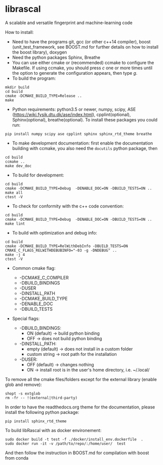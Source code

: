 # librascal
A scalable and versatile fingerprint and machine-learning code

How to install:
* Need to have the programs git, gcc (or other c++14 compiler), boost (unit_test_framework, see BOOST.md for further details on how to install the boost library), doxygen
* Need the python packages Sphinx, Breathe
* You can use either cmake or (recommended) ccmake to configure the Makefile. If using ccmake, you should press *c* one or more times until the option to generate the configuration appears, then type *g*.
* To build the program:
```Shell
mkdir build
cd build
cmake -DCMAKE_BUILD_TYPE=Release ..
make
```

* Python requirements: python3.5 or newer, numpy, scipy, ASE (https://wiki.fysik.dtu.dk/ase/index.html), cpplint(optional), Sphinx(optional), breathe(optional). To install these packages you could run:
```Shell
pip install numpy scipy ase cpplint sphinx sphinx_rtd_theme breathe
```

* To make development documentation: first enable the documentation building
with ccmake, you also need the `docutils` python package, then
```Shell
cd build
ccmake ..
make dev_doc
```

* To build for development:
```Shell
cd build
cmake -DCMAKE_BUILD_TYPE=Debug  -DENABLE_DOC=ON -DBUILD_TESTS=ON ..
make all
ctest -V
```

* To check for conformity with the c++ code convention:
```Shell
cd build
cmake -DCMAKE_BUILD_TYPE=Debug  -DENABLE_DOC=ON -DBUILD_TESTS=ON ..
make lint
```

* To build with optimization and debug info:
```Shell
cd build
cmake -DCMAKE_BUILD_TYPE=RelWithDebInfo -DBUILD_TESTS=ON  CMAKE_C_FLAGS_RELWITHDEBUBINFO="-03 -g -DNDEBUG" ..
make -j 4
ctest -V
```

* Common cmake flag:
  + -DCMAKE_C_COMPILER
  + -DBUILD_BINDINGS
  + -DUSER
  + -DINSTALL_PATH
  + -DCMAKE_BUILD_TYPE
  + -DENABLE_DOC
  + -DBUILD_TESTS

* Special flags:
  + -DBUILD_BINDINGS:
    + ON (default) -> build python binding
    + OFF -> does not build python binding
  + -DINSTALL_PATH:
    + empty (default) -> does not install in a custom folder
    + custom string -> root path for the installation
  + -DUSER:
    + OFF (default) -> changes nothing
    + ON -> install root is in the user's home directory, i.e. ~/.local/

To remove all the cmake files/folders except for the external library (enable glob and remove):
```
shopt -s extglob
rm -fr -- !(external|third-party)
```
In order to have the readthedocs.org theme for the documentation, please install the following python package:
```Shell
pip install sphinx_rtd_theme
```

To build libRascal with as docker environement:
```
sudo docker build -t test -f ./docker/install_env.dockerfile  .
sudo docker run -it -v /path/to/repo/:/home/user/  test
```
And then follow the instruction in BOOST.md for compilation with boost from conda
